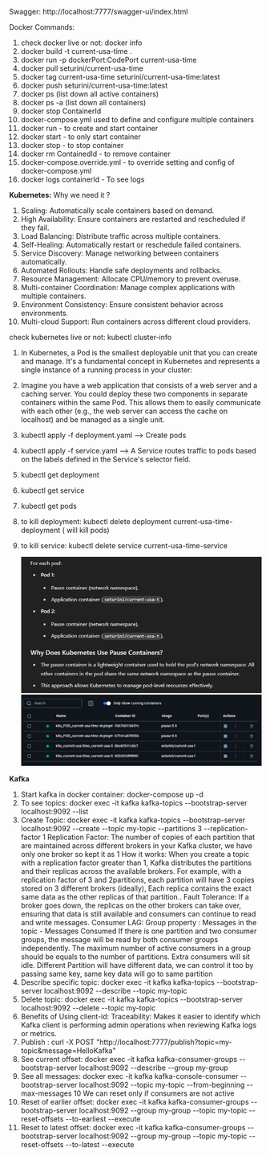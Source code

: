 Swagger: http://localhost:7777/swagger-ui/index.html

Docker Commands:

1. check docker live or not: docker info
2. docker build -t current-usa-time .
3. docker run -p dockerPort:CodePort current-usa-time
4. docker pull seturini/current-usa-time
5. docker tag current-usa-time seturini/current-usa-time:latest
6. docker push seturini/current-usa-time:latest
7. docker ps (list down all active containers)
8. docker ps -a (list down all containers)
9. docker stop ContainerId
10. docker-compose.yml used to define and configure multiple containers
11. docker run - to create and start container
12. docker start - to only start container
13. docker stop - to stop container
14. docker rm ContainedId - to remove container
15. docker-compose.override.yml - to override setting and config of docker-compose.yml
16. docker logs containerId - To see logs

**Kubernetes:**
   Why we need it ?
1. Scaling: Automatically scale containers based on demand.
2. High Availability: Ensure containers are restarted and rescheduled if they fail.
3. Load Balancing: Distribute traffic across multiple containers.
4. Self-Healing: Automatically restart or reschedule failed containers.
5. Service Discovery: Manage networking between containers automatically.
6. Automated Rollouts: Handle safe deployments and rollbacks.
7. Resource Management: Allocate CPU/memory to prevent overuse.
8. Multi-container Coordination: Manage complex applications with multiple containers.
9. Environment Consistency: Ensure consistent behavior across environments.
10. Multi-cloud Support: Run containers across different cloud providers.


   check kubernetes live or not: kubectl cluster-info

1. In Kubernetes, a Pod is the smallest deployable unit that you can create and manage. It's a fundamental concept in Kubernetes and represents a single instance of a running process in your cluster:
2. Imagine you have a web application that consists of a web server and a caching server. You could deploy these two components in separate containers within the same Pod. This allows them to easily communicate with each other (e.g., the web server can access the cache on localhost) and be managed as a single unit.
3. kubectl apply -f deployment.yaml   --> Create pods
4. kubectl apply -f service.yaml  --> A Service routes traffic to pods based on the labels defined in the Service's selector field.
5. kubectl get deployment
6. kubectl get service
7. kubectl get pods
8. to kill deployment: kubectl delete deployment current-usa-time-deployment ( will kill pods)
9. to kill service: kubectl delete service current-usa-time-service

   ![img.png](img.png)
   ![img_1.png](img_1.png)

**Kafka**
1. Start kafka in docker container: docker-compose up -d
2. To see topics: docker exec -it kafka kafka-topics --bootstrap-server localhost:9092 --list
3. Create Topic: docker exec -it kafka kafka-topics --bootstrap-server localhost:9092 --create --topic my-topic --partitions 3 --replication-factor 1
      Replication Factor: The number of copies of each partition that are maintained across different brokers in your Kafka cluster, we have only one broker so kept it as 1
      How it works: When you create a topic with a replication factor greater than 1, Kafka distributes the partitions and their replicas across the available brokers. For example, with a replication factor of 3 and 2partitions, each partition will have 3 copies stored on 3 different brokers (ideally), Each replica contains the exact same data as the other replicas of that partition.. 
      Fault Tolerance: If a broker goes down, the replicas on the other brokers can take over, ensuring that data is still available and consumers can continue to read and write messages.
      Consumer LAG: Group property : Messages in the topic - Messages Consumed
      If there is one partition and two consumer groups, the message will be read by both consumer groups independently.
      The maximum number of active consumers in a group should be equals to the number of partitions. Extra consumers will sit idle.
      Different Partition will have different data, we can control it too by passing same key, same key data will go to same partition
4. Describe specific topic: docker exec -it kafka kafka-topics --bootstrap-server localhost:9092 --describe --topic my-topic
5. Delete topic: docker exec -it kafka kafka-topics --bootstrap-server localhost:9092 --delete --topic my-topic
6. Benefits of Using client-id: 
   Traceability: Makes it easier to identify which Kafka client is performing admin operations when reviewing Kafka logs or metrics.
7. Publish : curl -X POST "http://localhost:7777/publish?topic=my-topic&message=HelloKafka"
8. See current offset: docker exec -it kafka kafka-consumer-groups --bootstrap-server localhost:9092 --describe --group my-group
9. See all messages: docker exec -it kafka kafka-console-consumer --bootstrap-server localhost:9092 --topic my-topic --from-beginning --max-messages 10
   We can reset only if consumers are not active
10. Reset of earlier offset: docker exec -it kafka kafka-consumer-groups --bootstrap-server localhost:9092 --group my-group --topic my-topic --reset-offsets --to-earliest --execute
11. Reset to latest offset: docker exec -it kafka kafka-consumer-groups --bootstrap-server localhost:9092 --group my-group --topic my-topic --reset-offsets --to-latest --execute

